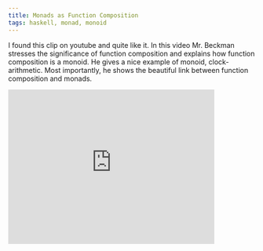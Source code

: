 ```yaml
---
title: Monads as Function Composition
tags: haskell, monad, monoid
---
```


I found this clip on youtube and quite like it. 
In this video Mr. Beckman stresses the significance of function composition and 
explains how function composition is a monoid. He gives a nice example of 
monoid, clock-arithmetic. Most importantly, he shows the beautiful link between
function composition and monads.


<iframe width="420" height="315" src="http://www.youtube.com/embed/ZhuHCtR3xq8" frameborder="0" allowfullscreen></iframe>

